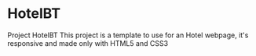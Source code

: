 # HotelBT
Project HotelBT
This project is a template to use for an Hotel webpage, it's responsive and made only with HTML5 and CSS3
